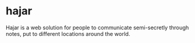 # hajar
Hajar is a web solution for people to communicate semi-secretly through notes, put to different locations around the world.
